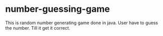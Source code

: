 # number-guessing-game
This is random number generating game done in  java. User have to guess the number. Till it get it correct.
